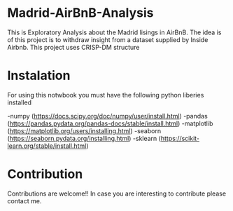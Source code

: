 # Madrid-AirBnB-Analysis
This is Exploratory Analysis about the Madrid lisings in AirBnB. The idea is of this project is to withdraw insight from a dataset supplied by Inside Airbnb. This project uses CRISP-DM structure

# Instalation

For using this notwbook you must have the following python liberies installed

-numpy (https://docs.scipy.org/doc/numpy/user/install.html)
-pandas (https://pandas.pydata.org/pandas-docs/stable/install.html)
-matplotlib (https://matplotlib.org/users/installing.html)
-seaborn (https://seaborn.pydata.org/installing.html)
-sklearn (https://scikit-learn.org/stable/install.html)

# Contribution 
Contributions are welcome!! In case you are interesting to contribute please contact me.
